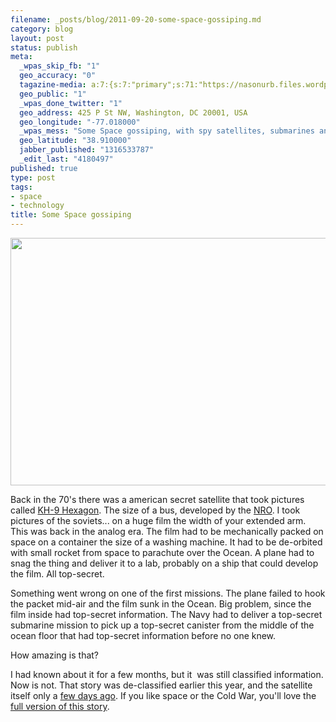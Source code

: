 ```yaml
--- 
filename: _posts/blog/2011-09-20-some-space-gossiping.md
category: blog
layout: post
status: publish
meta: 
  _wpas_skip_fb: "1"
  geo_accuracy: "0"
  tagazine-media: a:7:{s:7:"primary";s:71:"https://nasonurb.files.wordpress.com/2011/09/kh-9_hexagon_satellite.jpeg";s:6:"images";a:1:{s:71:"https://nasonurb.files.wordpress.com/2011/09/kh-9_hexagon_satellite.jpeg";a:6:{s:8:"file_url";s:71:"https://nasonurb.files.wordpress.com/2011/09/kh-9_hexagon_satellite.jpeg";s:5:"width";s:3:"800";s:6:"height";s:3:"495";s:4:"type";s:5:"image";s:4:"area";s:6:"396000";s:9:"file_path";s:0:"";}}s:6:"videos";a:0:{}s:11:"image_count";s:1:"1";s:6:"author";s:7:"4180497";s:7:"blog_id";s:7:"8438084";s:9:"mod_stamp";s:19:"2011-09-20 15:49:46";}
  geo_public: "1"
  _wpas_done_twitter: "1"
  geo_address: 425 P St NW, Washington, DC 20001, USA
  geo_longitude: "-77.018000"
  _wpas_mess: "Some Space gossiping, with spy satellites, submarines and a big #fail. "
  geo_latitude: "38.910000"
  jabber_published: "1316533787"
  _edit_last: "4180497"
published: true
type: post
tags: 
- space
- technology
title: Some Space gossiping
---
```

<a href="https://en.wikipedia.org/wiki/File:KH-9_HEXAGON_satellite.jpg"><img class="aligncenter size-full wp-image-2032" title="KH-9_HEXAGON_satellite" src="https://nasonurb.files.wordpress.com/2011/09/kh-9_hexagon_satellite.jpeg" alt="" width="640" height="396" /></a>

Back in the 70's there was a american secret satellite that took pictures called <a href="https://en.wikipedia.org/wiki/KH-9_Hexagon">KH-9 Hexagon</a>. The size of a bus, developed by the <a href="https://en.wikipedia.org/wiki/National_Reconnaissance_Office">NRO</a>. I took pictures of the soviets... on a huge film the width of your extended arm. This was back in the analog era. The film had to be mechanically packed on space on a container the size of a washing machine. It had to be de-orbited with small rocket from space to parachute over the Ocean. A plane had to snag the thing and deliver it to a lab, probably on a ship that could develop the film. All top-secret.

Something went wrong on one of the first missions. The plane failed to hook the packet mid-air and the film sunk in the Ocean. Big problem, since the film inside had top-secret information. The Navy had to deliver a top-secret submarine mission to pick up a top-secret canister from the middle of the ocean floor that had top-secret information before no one knew.

How amazing is that?

I had known about it for a few months, but it  was still classified information. Now is not. That story was de-classified earlier this year, and the satellite itself only a <a href="https://www.spaceref.com/news/viewnews.html?id=1568">few days ago</a>. If you like space or the Cold War, you'll love the<a href="https://www.thespacereview.com/article/1785/1"> full version of this story</a>.
